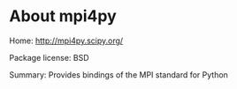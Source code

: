 About mpi4py
============

Home: http://mpi4py.scipy.org/

Package license: BSD

Summary: Provides bindings of the MPI standard for Python
